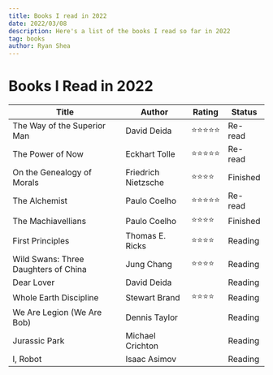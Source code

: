 ```yaml
---
title: Books I read in 2022
date: 2022/03/08
description: Here's a list of the books I read so far in 2022
tag: books
author: Ryan Shea
---
```


# Books I Read in 2022

| Title       | Author      | Rating      |  Status      |
| ----------- | ----------- | ----------- | ----------- |
| The Way of the Superior Man | David Deida | ⭐⭐⭐⭐⭐ | Re-read |
| The Power of Now | Eckhart Tolle | ⭐⭐⭐⭐⭐ | Re-read |
| On the Genealogy of Morals | Friedrich Nietzsche | ⭐⭐⭐⭐ | Finished |
| The Alchemist | Paulo Coelho | ⭐⭐⭐⭐⭐ | Re-read |
| The Machiavellians | Paulo Coelho | ⭐⭐⭐⭐ | Finished |
| First Principles | Thomas E. Ricks | ⭐⭐⭐⭐ | Reading |
| Wild Swans: Three Daughters of China | Jung Chang | ⭐⭐⭐⭐ | Reading |
| Dear Lover | David Deida | | Reading |
| Whole Earth Discipline | Stewart Brand | ⭐⭐⭐⭐ | Reading |
| We Are Legion (We Are Bob) | Dennis Taylor | | Reading |
| Jurassic Park | Michael Crichton | | Reading |
| I, Robot | Isaac Asimov | | Reading |
